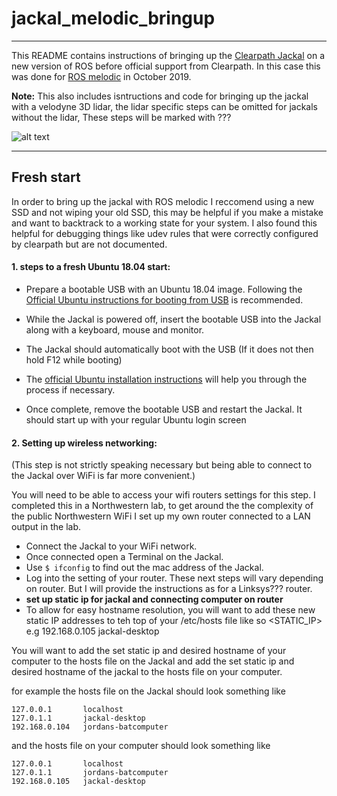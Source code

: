 # jackal_melodic_bringup

---

This README contains instructions of bringing up the [Clearpath Jackal](https://clearpathrobotics.com/jackal-small-unmanned-ground-vehicle/) on a new version of ROS before official support from Clearpath.
In this case this was done for [ROS melodic](http://wiki.ros.org/melodic) in October 2019.

**Note:** This also includes isntructions and code for bringing up the jackal with a velodyne 3D lidar, the lidar specific steps can be omitted for jackals without the lidar, These steps will be marked with ???

![alt text](https://www.unmannedsystemstechnology.com/wp-content/uploads/2014/09/Jackal-UGV.jpg)

---

## Fresh start
In order to bring up the jackal with ROS melodic I reccomend using a new SSD and not wiping your old SSD, this may be helpful if you make a mistake and want to backtrack to a working state for your system. I also found this helpful for debugging things like udev rules that were correctly configured by clearpath but are not documented.

#### 1. steps to a fresh Ubuntu 18.04 start:
   * Prepare a bootable USB with an Ubuntu 18.04 image. Following the [Official Ubuntu instructions for booting from USB](https://tutorials.ubuntu.com/tutorial/tutorial-create-a-usb-stick-on-ubuntu#0) is recommended.

   * While the Jackal is powered off, insert the bootable USB into the Jackal along with a keyboard, mouse and monitor.

   * The Jackal should automatically boot with the USB (If it does not then hold F12 while booting)

   * The [official Ubuntu installation instructions](https://tutorials.ubuntu.com/tutorial/tutorial-install-ubuntu-desktop#3) will help you through the process if necessary.

   * Once complete, remove the bootable USB and restart the Jackal. It should start up with your regular Ubuntu login screen

#### 2. Setting up wireless networking:
   (This step is not strictly speaking necessary but being able to connect to the Jackal over WiFi is far more convenient.)

   You will need to be able to access your wifi routers settings for this step.
   I completed this in a Northwestern lab, to get around the the complexity of the public Northwestern WiFi I set up my own router connected to a LAN output in the lab.

   * Connect the Jackal to your WiFi network.
   * Once connected open a Terminal on the Jackal.
   * Use ```$ ifconfig``` to find out the mac address of the Jackal.
   * Log into the setting of your router. These next steps will vary depending on router. But I will provide the instructions as for a Linksys??? router.
   * **set up static ip for jackal and connecting computer on router**
   * To allow for easy hostname resolution, you will want to add these new static IP addresses to teh top of your /etc/hosts file like so
   <STATIC_IP>   <HOSTNAME>
   e.g 192.168.0.105   jackal-desktop

   You will want to add the set static ip and desired hostname of your computer to the hosts file on the Jackal and add the set static ip and desired hostname of the jackal to the hosts file on your computer.

   for example the hosts file on the Jackal should look something like
   ```
   127.0.0.1       localhost
   127.0.1.1       jackal-desktop
   192.168.0.104   jordans-batcomputer
   ```
   and the hosts file on your computer should look something like
   ```
   127.0.0.1       localhost
   127.0.1.1       jordans-batcomputer
   192.168.0.105   jackal-desktop
   ```

